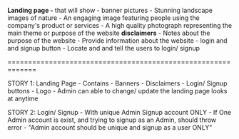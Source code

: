 **Landing page -** that will show
      - banner pictures
          - Stunning landscape images of nature
          - An engaging image featuring people using the company's product or services
          - A high quality photograph representing the main theme or purpose of the website 
      __disclaimers__
          - Notes about the purpose of the website
          - Provide information about the website
      - login and and signup button
          - Locate and and tell the users to login/ signup 
          
=============================================================

STORY 1: Landing Page
          - Contains 
               - Banners
               - Disclaimers
               - Login/ Signup buttons
               - Logo
          - Admin can able to change/ update the landing page looks at anytime 

STORY 2: Login/ Signup
        - With unique Admin Signup account ONLY 
        - If One Admin account is exist, and trying to signup as an Admin, should throw error - "Admin account should be unique and signup as a user ONLY"
         
